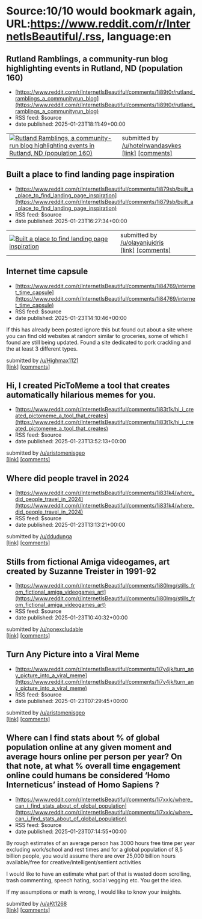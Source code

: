 # Source:10/10 would bookmark again, URL:https://www.reddit.com/r/InternetIsBeautiful/.rss, language:en

## Rutland Ramblings, a community-run blog highlighting events in Rutland, ND (population 160)
 - [https://www.reddit.com/r/InternetIsBeautiful/comments/1i89t0r/rutland_ramblings_a_communityrun_blog](https://www.reddit.com/r/InternetIsBeautiful/comments/1i89t0r/rutland_ramblings_a_communityrun_blog)
 - RSS feed: $source
 - date published: 2025-01-23T18:11:49+00:00

<table> <tr><td> <a href="https://www.reddit.com/r/InternetIsBeautiful/comments/1i89t0r/rutland_ramblings_a_communityrun_blog/"> <img src="https://external-preview.redd.it/q1Y0TFXAWt4xOAgeeTFaBiNxuUNVJvj8Q2ICovX4UMI.jpg?width=108&amp;crop=smart&amp;auto=webp&amp;s=6452b7f39a381ba2e105ec1585323d348c5b597a" alt="Rutland Ramblings, a community-run blog highlighting events in Rutland, ND (population 160)" title="Rutland Ramblings, a community-run blog highlighting events in Rutland, ND (population 160)" /> </a> </td><td> &#32; submitted by &#32; <a href="https://www.reddit.com/user/hotelrwandasykes"> /u/hotelrwandasykes </a> <br/> <span><a href="https://rutlandramblings.blog">[link]</a></span> &#32; <span><a href="https://www.reddit.com/r/InternetIsBeautiful/comments/1i89t0r/rutland_ramblings_a_communityrun_blog/">[comments]</a></span> </td></tr></table>

## Built a place to find landing page inspiration
 - [https://www.reddit.com/r/InternetIsBeautiful/comments/1i879sb/built_a_place_to_find_landing_page_inspiration](https://www.reddit.com/r/InternetIsBeautiful/comments/1i879sb/built_a_place_to_find_landing_page_inspiration)
 - RSS feed: $source
 - date published: 2025-01-23T16:27:34+00:00

<table> <tr><td> <a href="https://www.reddit.com/r/InternetIsBeautiful/comments/1i879sb/built_a_place_to_find_landing_page_inspiration/"> <img src="https://external-preview.redd.it/z-4s73ztGs-UppHAnFELtEUzf3gKrhy_IJhdBYcVBcI.jpg?width=640&amp;crop=smart&amp;auto=webp&amp;s=74fc71a0840c195281f0a042b92331ebcf4aa488" alt="Built a place to find landing page inspiration" title="Built a place to find landing page inspiration" /> </a> </td><td> &#32; submitted by &#32; <a href="https://www.reddit.com/user/olayanjuidris"> /u/olayanjuidris </a> <br/> <span><a href="http://landingvault.com">[link]</a></span> &#32; <span><a href="https://www.reddit.com/r/InternetIsBeautiful/comments/1i879sb/built_a_place_to_find_landing_page_inspiration/">[comments]</a></span> </td></tr></table>

## Internet time capsule
 - [https://www.reddit.com/r/InternetIsBeautiful/comments/1i84769/internet_time_capsule](https://www.reddit.com/r/InternetIsBeautiful/comments/1i84769/internet_time_capsule)
 - RSS feed: $source
 - date published: 2025-01-23T14:10:46+00:00

<!-- SC_OFF --><div class="md"><p>If this has already been posted ignore this but found out about a site where you can find old websites at random similar to groceries, some of which I found are still being updated. Found a site dedicated to pork crackling and the at least 3 different types.</p> </div><!-- SC_ON --> &#32; submitted by &#32; <a href="https://www.reddit.com/user/Highmax1121"> /u/Highmax1121 </a> <br/> <span><a href="http://wiby.com">[link]</a></span> &#32; <span><a href="https://www.reddit.com/r/InternetIsBeautiful/comments/1i84769/internet_time_capsule/">[comments]</a></span>

## Hi, I created PicToMeme a tool that creates automatically hilarious memes for you.
 - [https://www.reddit.com/r/InternetIsBeautiful/comments/1i83t1k/hi_i_created_pictomeme_a_tool_that_creates](https://www.reddit.com/r/InternetIsBeautiful/comments/1i83t1k/hi_i_created_pictomeme_a_tool_that_creates)
 - RSS feed: $source
 - date published: 2025-01-23T13:52:13+00:00

&#32; submitted by &#32; <a href="https://www.reddit.com/user/aristomenisgeo"> /u/aristomenisgeo </a> <br/> <span><a href="https://pictomeme.com/">[link]</a></span> &#32; <span><a href="https://www.reddit.com/r/InternetIsBeautiful/comments/1i83t1k/hi_i_created_pictomeme_a_tool_that_creates/">[comments]</a></span>

## Where did people travel in 2024
 - [https://www.reddit.com/r/InternetIsBeautiful/comments/1i831k4/where_did_people_travel_in_2024](https://www.reddit.com/r/InternetIsBeautiful/comments/1i831k4/where_did_people_travel_in_2024)
 - RSS feed: $source
 - date published: 2025-01-23T13:13:21+00:00

&#32; submitted by &#32; <a href="https://www.reddit.com/user/ddudunga"> /u/ddudunga </a> <br/> <span><a href="https://www.days2visit.com/where-have-you-traveled-2024">[link]</a></span> &#32; <span><a href="https://www.reddit.com/r/InternetIsBeautiful/comments/1i831k4/where_did_people_travel_in_2024/">[comments]</a></span>

## Stills from fictional Amiga videogames, art created by Suzanne Treister in 1991-92
 - [https://www.reddit.com/r/InternetIsBeautiful/comments/1i80lmg/stills_from_fictional_amiga_videogames_art](https://www.reddit.com/r/InternetIsBeautiful/comments/1i80lmg/stills_from_fictional_amiga_videogames_art)
 - RSS feed: $source
 - date published: 2025-01-23T10:40:32+00:00

&#32; submitted by &#32; <a href="https://www.reddit.com/user/nonexcludable"> /u/nonexcludable </a> <br/> <span><a href="https://www.suzannetreister.net/Ampages/Amenu.html">[link]</a></span> &#32; <span><a href="https://www.reddit.com/r/InternetIsBeautiful/comments/1i80lmg/stills_from_fictional_amiga_videogames_art/">[comments]</a></span>

## Turn Any Picture into a Viral Meme
 - [https://www.reddit.com/r/InternetIsBeautiful/comments/1i7y4jk/turn_any_picture_into_a_viral_meme](https://www.reddit.com/r/InternetIsBeautiful/comments/1i7y4jk/turn_any_picture_into_a_viral_meme)
 - RSS feed: $source
 - date published: 2025-01-23T07:29:45+00:00

&#32; submitted by &#32; <a href="https://www.reddit.com/user/aristomenisgeo"> /u/aristomenisgeo </a> <br/> <span><a href="https://pictomeme.com/">[link]</a></span> &#32; <span><a href="https://www.reddit.com/r/InternetIsBeautiful/comments/1i7y4jk/turn_any_picture_into_a_viral_meme/">[comments]</a></span>

## Where can I find stats about % of global population online at any given moment and average hours online per person per year? On that note, at what % overall time engagement online could humans be considered ‘Homo Interneticus’ instead of Homo Sapiens ?
 - [https://www.reddit.com/r/InternetIsBeautiful/comments/1i7xxlc/where_can_i_find_stats_about_of_global_population](https://www.reddit.com/r/InternetIsBeautiful/comments/1i7xxlc/where_can_i_find_stats_about_of_global_population)
 - RSS feed: $source
 - date published: 2025-01-23T07:14:55+00:00

<!-- SC_OFF --><div class="md"><p>By rough estimates of an average person has 3000 hours free time per year excluding work/school and rest times and for a global population of 8,5 billion people, you would assume there are over 25,000 billion hours available/free for creative/intelligent/sentient activities </p> <p>I would like to have an estimate what part of that is wasted doom scrolling, trash commenting, speech hating, social vegging etc. You get the idea. </p> <p>If my assumptions or math is wrong, I would like to know your insights. </p> </div><!-- SC_ON --> &#32; submitted by &#32; <a href="https://www.reddit.com/user/aKt1268"> /u/aKt1268 </a> <br/> <span><a href="http://Tradingeconomics.com">[link]</a></span> &#32; <span><a href="https://www.reddit.com/r/InternetIsBeautiful/comments/1i7xxlc/where_can_i_find_stats_about_of_global_population/">[comments]</a></span>


